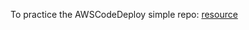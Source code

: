To practice the AWSCodeDeploy simple repo: [resource](https://github.com/erkdk/aws.codedeploy-practice/tree/main)

